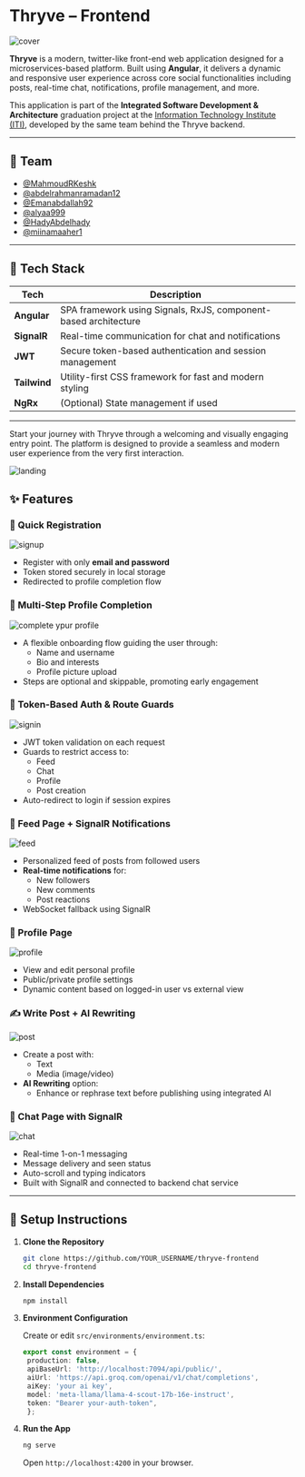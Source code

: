 # Thryve – Frontend

![cover](./screenshots/Thryvedark.png)

**Thryve** is a modern, twitter-like front-end web application designed for a microservices-based platform. Built using **Angular**, it delivers a dynamic and responsive user experience across core social functionalities including posts, real-time chat, notifications, profile management, and more.

This application is part of the **Integrated Software Development & Architecture** graduation project at the [Information Technology Institute (ITI)](https://iti.gov.eg/home), developed by the same team behind the Thryve backend.

---

## 👥 Team

* [@MahmoudRKeshk](https://github.com/MahmoudRKeshk)
* [@abdelrahmanramadan12](https://github.com/abdelrahmanramadan12)
* [@Emanabdallah92](https://github.com/Emanabdallah92)
* [@alyaa999](https://github.com/alyaa999)
* [@HadyAbdelhady](https://github.com/HadyAbdelhady)
* [@miinamaaher1](https://github.com/miinamaaher1)

---

## 🧰 Tech Stack

| Tech        | Description                                                              |
|-------------|--------------------------------------------------------------------------|
| **Angular** | SPA framework using Signals, RxJS, component-based architecture          |
| **SignalR** | Real-time communication for chat and notifications                       |
| **JWT**     | Secure token-based authentication and session management                 |
| **Tailwind**| Utility-first CSS framework for fast and modern styling                  |
| **NgRx**    | (Optional) State management if used                                       |

---

Start your journey with Thryve through a welcoming and visually engaging entry point. The platform is designed to provide a seamless and modern user experience from the very first interaction.

![landing](./screenshots/tf00%20landing.png)

## ✨ Features

### 📝 Quick Registration

![signup](./screenshots/tf01%20signnup.png)

* Register with only **email and password**
* Token stored securely in local storage
* Redirected to profile completion flow

### 🧾 Multi-Step Profile Completion

![complete ypur profile](./screenshots/tf02%20complete.png)

* A flexible onboarding flow guiding the user through:
  * Name and username
  * Bio and interests
  * Profile picture upload
* Steps are optional and skippable, promoting early engagement

### 🔐 Token-Based Auth & Route Guards

![signin](./screenshots/tf03%20signin.png)

* JWT token validation on each request
* Guards to restrict access to:
  * Feed
  * Chat
  * Profile
  * Post creation
* Auto-redirect to login if session expires

### 📰 Feed Page + SignalR Notifications

![feed](./screenshots/tf04%20home.png)

* Personalized feed of posts from followed users
* **Real-time notifications** for:
  * New followers
  * New comments
  * Post reactions
* WebSocket fallback using SignalR

### 👤 Profile Page

![profile](./screenshots/tf05%20profile.png)

* View and edit personal profile
* Public/private profile settings
* Dynamic content based on logged-in user vs external view

### ✍️ Write Post + AI Rewriting

![post](./screenshots/tf06%20post%20+%20ai.png)

* Create a post with:
  * Text
  * Media (image/video)
* **AI Rewriting** option:
  * Enhance or rephrase text before publishing using integrated AI

### 💬 Chat Page with SignalR

![chat](./screenshots/tf07%20chat%20+%20signalr.png)

* Real-time 1-on-1 messaging
* Message delivery and seen status
* Auto-scroll and typing indicators
* Built with SignalR and connected to backend chat service

---

## 🚀 Setup Instructions

1. **Clone the Repository**

   ```sh
   git clone https://github.com/YOUR_USERNAME/thryve-frontend
   cd thryve-frontend
   ```

2. **Install Dependencies**

   ```sh
   npm install
   ```

3. **Environment Configuration**

   Create or edit `src/environments/environment.ts`:

   ```ts
   export const environment = {
    production: false,
    apiBaseUrl: 'http://localhost:7094/api/public/',
    aiUrl: 'https://api.groq.com/openai/v1/chat/completions',
    aiKey: 'your ai key',
    model: 'meta-llama/llama-4-scout-17b-16e-instruct',
    token: "Bearer your-auth-token",
    };
   ```

4. **Run the App**

   ```sh
   ng serve
   ```

   Open `http://localhost:4200` in your browser.
